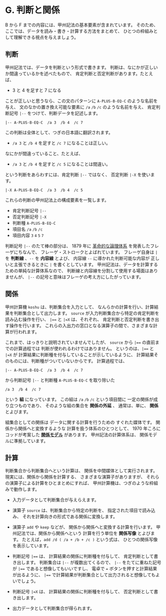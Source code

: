 # G. 判断と関係


B から F までの内容には、甲州記法の基本要素が含まれています。
そのため、ここでは、データを読み・書き・計算する方法をまとめて、
ひとつの枠組みとして理解できる視点を与えましょう。


## 判断

甲州記法では、データを判断という形式で書きます。
判断は、なにかが正しいか間違っているかを述べたもので、
肯定判断と否定判断があります。たとえば、

 - 3 と 4 を足すと 7 になる

ことが正しいと思うなら、この文のパターンに
`A-PLUS-B-EQ-C` のような名前を与え、
文のなかの置き換え可能な要素に
`/a` `/b` `/c` のような名前を与え、
肯定判断記号 `|--` をつけて、判断データを記述します。

``` text
|-- A-PLUS-B-EQ-C  /a 3  /b 4  /c 7
```

この判断は全体として、つぎの日本語に翻訳されます。

 - `/a 3` と `/b 4` を足すと `/c 7` になることは正しい。

なにかが間違っていること、たとえば、

 - `/a 3` と `/b 4` を足すと `/c 5` になることは間違い。

という判断をあらわすには、肯定判断 `|--` ではなく、
否定判断 `|-X` を使います。

``` text
|-X A-PLUS-B-EQ-C  /a 3  /b 4  /c 5
```

これらの判断の甲州記法上の構成要素を一覧します。

 - 肯定判断記号 `|--`
 - 否定判断記号 `|-X`
 - 判断種 `A-PLUS-B-EQ-C`
 - 項目名 `/a` `/b` `/c`
 - 項目内容 `3` `4` `5` `7`

判断記号 `|--` のたて棒の部分は、
1879 年に [革命的な論理体系][概念記法]
を発表したフレーゲにちなんで、
フレーゲ・ストロークとよばれています。
フレーゲ自身は `|` を **判断線** 、`--` を **内容線** とよび、
内容線 `--` に導かれた判断可能な内容が
正しいと主張できるときに `|` を書くとしています。
甲州記法は、データを計算するための単純な計算体系なので、
判断線と内容線を分割して使用する場面はありませんが、
`|--` の記号と意味はフレーゲの考え方にしたがっています。


## 関係

甲州計算機 `koshu` は、判断集合を入力として、
なんらかの計算を行い、計算結果を判断集合として出力します。
`source` が入力判断集合から特定の肯定判断を読み込む操作を行い、
`|==` と `|=X` は、それぞれ、
肯定判断と否定判断を書き出す操作を行います。
これらの入出力の窓口となる演算子の間で、さまざまな計算が行われます。

これまで、はっきりと説明されていませんでしたが、
`source` から `|==` の直前までの計算過程では
判断が使われるわけではありません。
というのは、`|==` と `|=X` が
計算結果に判断種を付与していることが示しているように、
計算結果そのものには、判断種がついていないからです。
計算過程では、

``` text
|-- A-PLUS-B-EQ-C  /a 3  /b 4  /c 7
```

から判断記号 `|--` と判断種 `A-PLUS-B-EQ-C` を取り除いた

``` text
/a 3  /b 4  /c 7
```

という **組** になっています。
この組は `/a` `/b` `/c` という項目間に
一定の関係が成り立つものであり、
そのような組の集合を **関係の外延** 、
通常は、単に、 **関係** とよびます。

組集合としての関係は
データに関する計算を行うための
すぐれた媒体です。
関係から関係へと変換するような
計算を扱う体系のひとつとして、
1970 年ころにコッドが考案した
[**関係モデル**][関係モデル] があります。
甲州記法の計算体系は、
関係モデルに準拠しています。


## 計算

判断集合から判断集合へという計算は、
関係を中間媒体として実行されます。
現実には、関係から関係を計算する、
さまざまな演算子がありますが、
それらの演算子による計算をひとまとめにすれば、
甲州計算機は、つぎのような枠組みで動作します。

 - 入力データとして判断集合が与えらえます。

 - 演算子 `source` は、判断集合から特定の判断を、
   指定された項目で読み込み、
   それを計算向きの形式である関係に変換します。

 - 演算子 `add` や `keep` などが、
   関係から関係へと変換する計算を行います。
   甲州記法では、関係から関係へという
   計算を行う単位を **関係写像** とよびます。
   たとえば，`add /d ( /a + /b + /c )` という式は、
   ひとつの関係写像を表示しています。

 - 判断記号 `|==` は、
   計算結果の関係に判断種を付与して、
   肯定判断として書き出します。
   判断集合は `|--` が複数出てくるので、
   `|--` をたてに重ねた記号が `|==` であると想像してもいいですし、
   電卓で `=` ボタンを押すと計算結果が出るように、
   `|==` で計算結果が判断集合として出力されると想像してもよいでしょう。

 - 判断記号 `|=X` は、
   計算結果の関係に判断種を付与して、
   否定判断として書き出します。

 - 出力データとして判断集合が得られます。


[概念記法]:   http://ja.wikipedia.org/wiki/概念記法
[関係モデル]: http://ja.wikipedia.org/wiki/関係モデル

